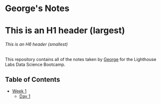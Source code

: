 # George's Notes
# This is an H1 header (largest)
###### This is an H6 header (smallest)

This repository contains all of the notes taken by [George](https://github.com/georgi3/lhl_notes) for the Lighthouse Labs Data Science Bootcamp.

## Table of Contents
* [Week 1](/Week_1)
  * [Day 1](/Week_1/day_1)
